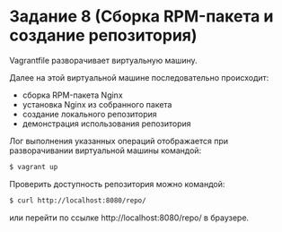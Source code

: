 # Задание 8 (Сборка RPM-пакета и создание репозитория)

Vagrantfile разворачивает виртуальную машину.

Далее на этой виртуальной машине последовательно происходит:

- сборка RPM-пакета Nginx
- установка Nginx из собранного пакета
- создание локального репозитория
- демонстрация использования репозитория

Лог выполнения указанных операций отображается при разворачивании виртуальной машины командой:

```bash
$ vagrant up
```

Проверить доступность репозитория можно командой:

```bash
$ curl http://localhost:8080/repo/
```

или перейти по ссылке http://localhost:8080/repo/ в браузере.